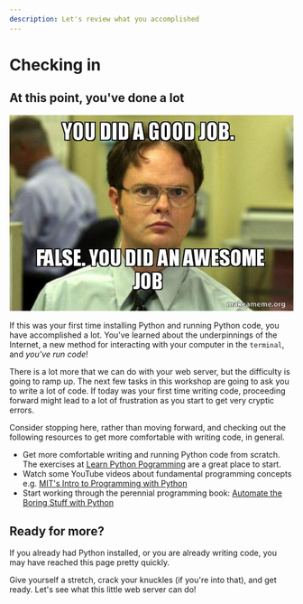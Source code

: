```yaml
---
description: Let's review what you accomplished
---
```


# Checking in

## At this point, you've done a lot

![](../.gitbook/assets/image%20%2812%29.png)

If this was your first time installing Python and running Python code, you have accomplished a lot. You've learned about the underpinnings of the Internet, a new method for interacting with your computer in the `terminal`, and _you've run code_!

There is a lot more that we can do with your web server, but the difficulty is going to ramp up. The next few tasks in this workshop are going to ask you to write a lot of code. If today was your first time writing code, proceeding forward might lead to a lot of frustration as you start to get very cryptic errors.

Consider stopping here, rather than moving forward, and checking out the following resources to get more comfortable with writing code, in general.

* Get more comfortable writing and running Python code from scratch. The exercises at [Learn Python Pogramming](https://pythonbasics.org/) are a great place to start.
* Watch some YouTube videos about fundamental programming concepts e.g. [MIT's Intro to Programming with Python](https://www.youtube.com/watch?v=ytpJdnlu9ug&list=PLUl4u3cNGP63WbdFxL8giv4yhgdMGaZNA)
* Start working through the perennial programming book: [Automate the Boring Stuff with Python](https://automatetheboringstuff.com/)

## Ready for more?

If you already had Python installed, or you are already writing code, you may have reached this page pretty quickly.

Give yourself a stretch, crack your knuckles \(if you're into that\), and get ready. Let's see what this little web server can do!

